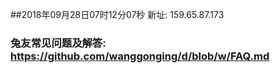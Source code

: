 ##2018年09月28日07时12分07秒 新址: 159.65.87.173
### 兔友常见问题及解答: https://github.com/wanggonging/d/blob/w/FAQ.md

